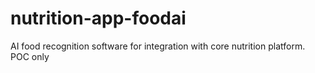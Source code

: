 # nutrition-app-foodai
AI food recognition software for integration with core nutrition platform. POC only 
